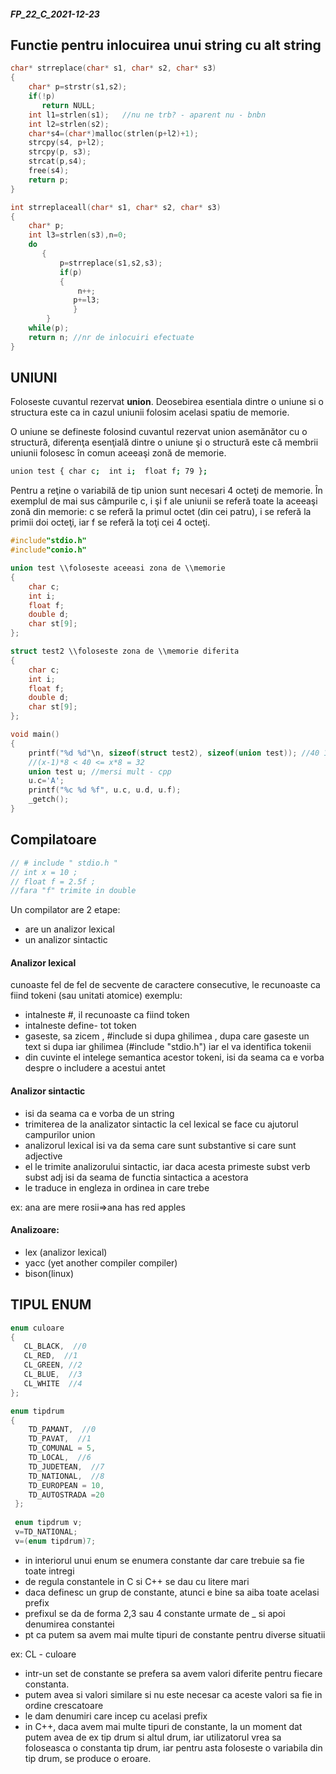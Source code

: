 ##### FP_22_C_2021-12-23

## Functie pentru inlocuirea unui string cu alt string
```c
char* strreplace(char* s1, char* s2, char* s3)
{
    char* p=strstr(s1,s2);
    if(!p)
       return NULL;
    int l1=strlen(s1);   //nu ne trb? - aparent nu - bnbn
    int l2=strlen(s2);
    char*s4=(char*)malloc(strlen(p+l2)+1);
    strcpy(s4, p+l2);
    strcpy(p, s3);
    strcat(p,s4);
    free(s4);
    return p;
}
```
```c
int strreplaceall(char* s1, char* s2, char* s3)
{
    char* p;
    int l3=strlen(s3),n=0;
    do
       {
           p=strreplace(s1,s2,s3);
           if(p)
           {
               n++;
              p+=l3;
              }
        } 
    while(p);
    return n; //nr de inlocuiri efectuate
}
```

## UNIUNI
Foloseste cuvantul rezervat **union**.
Deosebirea esentiala dintre o uniune si o structura este ca in cazul uniunii folosim acelasi spatiu de memorie.

O uniune se defineste folosind cuvantul rezervat union asemănător cu o structură, diferenţa esenţială dintre o uniune şi o structură este că membrii uniunii folosesc în comun aceeaşi zonă de memorie. 
```sh
union test { char c;  int i;  float f; 79 };
```
Pentru a reţine o variabilă de tip union sunt necesari 4 octeţi de memorie. În exemplul de mai sus câmpurile c, i şi f ale uniunii se referă toate la aceeaşi zonă din memorie: c se referă la primul octet (din cei patru), i se referă la primii doi octeţi, iar f se referă la toţi cei 4 octeţi. 

```c
#include"stdio.h"
#include"conio.h"

union test \\foloseste aceeasi zona de \\memorie
{
    char c;
    int i;
    float f;
    double d;
    char st[9];
};

struct test2 \\foloseste zona de \\memorie diferita 
{
    char c;
    int i;
    float f;
    double d;    
    char st[9];
};

void main()
{
    printf("%d %d"\n, sizeof(struct test2), sizeof(union test)); //40 16
    //(x-1)*8 < 40 <= x*8 = 32
    union test u; //mersi mult - cpp
    u.c='A';
    printf("%c %d %f", u.c, u.d, u.f);
    _getch(); 
}
```

## Compilatoare
```c
// # include " stdio.h "
// int x = 10 ;
// float f = 2.5f ;
//fara "f" trimite in double
```
Un compilator are 2 etape:
- are un analizor lexical 
- un analizor sintactic

#### Analizor lexical
cunoaste fel de fel de secvente de caractere consecutive, le recunoaste ca fiind tokeni (sau unitati atomice)
exemplu:
- intalneste #, il recunoaste ca fiind token
- intalneste define- tot token
- gaseste, sa zicem , #include si dupa ghilimea , dupa care gaseste un text  si dupa iar ghilimea (#include "stdio.h") iar el va identifica tokenii
- din cuvinte el intelege semantica acestor tokeni, isi da seama ca e vorba despre o includere a acestui antet


#### Analizor sintactic
- isi da seama ca e vorba de un string
- trimiterea de la analizator sintactic la cel lexical se face cu ajutorul campurilor union
- analizorul lexical isi va da sema care sunt substantive si care sunt adjective
- el le trimite analizorului sintactic, iar daca acesta primeste subst verb subst adj isi da seama de functia sintactica a acestora
- le traduce in engleza in ordinea in care trebe 

ex: ana are mere rosii=>ana has red apples 

#### Analizoare:
- lex (analizor lexical)
- yacc (yet another compiler compiler)
- bison(linux)

## TIPUL ENUM
```c
enum culoare
{
   CL_BLACK,  //0
   CL_RED,  //1
   CL_GREEN, //2
   CL_BLUE,  //3
   CL_WHITE  //4
};

enum tipdrum
{
    TD_PAMANT,  //0
    TD_PAVAT,  //1
    TD_COMUNAL = 5,
    TD_LOCAL,  //6
    TD_JUDETEAN,  //7
    TD_NATIONAL,  //8
    TD_EUROPEAN = 10,
    TD_AUTOSTRADA =20
 };
 
 enum tipdrum v;
 v=TD_NATIONAL;
 v=(enum tipdrum)7; 
 ```
 
- in interiorul unui enum se enumera constante dar care trebuie sa fie toate intregi
- de regula constantele in C si C++ se dau cu litere mari
- daca definesc un grup de constante, atunci e bine sa aiba toate acelasi prefix
- prefixul se da de forma 2,3 sau 4 constante urmate de _ si apoi denumirea constantei
- pt ca putem sa avem mai multe tipuri de constante pentru diverse situatii

ex:  CL - culoare
-  intr-un set de constante se prefera sa avem valori diferite pentru fiecare constanta.
- putem avea si valori similare si nu este necesar ca aceste valori sa fie in ordine crescatoare
- le dam denumiri care incep cu acelasi prefix
- in C++, daca avem mai multe tipuri de constante, la un moment dat putem avea de ex tip drum si altul drum, iar utilizatorul vrea sa foloseasca o constanta tip drum, iar pentru asta foloseste o variabila din tip drum, se produce o eroare.

